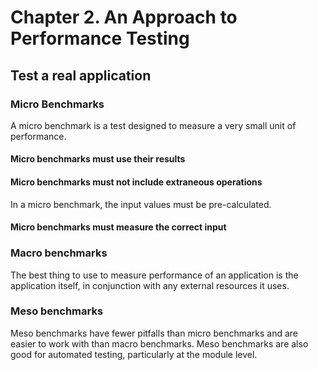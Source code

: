 # Chapter 2. An Approach to Performance Testing

## Test a real application

### Micro Benchmarks

A micro benchmark is a test designed to measure a very small unit of performance.

#### Micro benchmarks must use their results

#### Micro benchmarks must not include extraneous operations

In a micro benchmark, the input values must be pre-calculated.

#### Micro benchmarks must measure the correct input

### Macro benchmarks

The best thing to use to measure performance of an application is the application
itself, in conjunction with any external resources it uses.

### Meso benchmarks

Meso benchmarks have fewer pitfalls than micro benchmarks and are easier to work
with than macro benchmarks. Meso benchmarks are also good for automated testing, particularly at the module
level.
